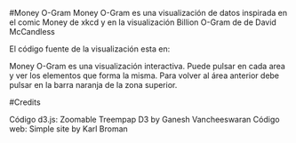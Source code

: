 #Money O-Gram
Money O-Gram es una visualización de datos inspirada en el comic Money de xkcd y en la visualización Billion O-Gram de de David McCandless

El código fuente de la visualización esta en:

Money O-Gram es una visualización interactiva. Puede pulsar en cada area y ver los elementos que forma la misma. Para volver al área anterior debe pulsar en la barra naranja de la zona superior.

#Credits

Código d3.js: Zoomable Treempap D3 by Ganesh Vancheeswaran
Código web: Simple site by Karl Broman
